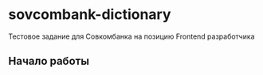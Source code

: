 # sovcombank-dictionary

Тестовое задание для Совкомбанка на позицию Frontend разработчика

## Начало работы


